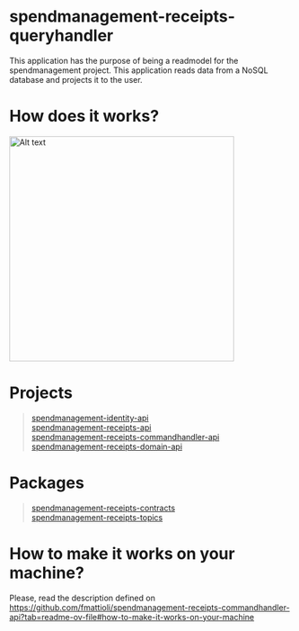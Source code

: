 # spendmanagement-receipts-queryhandler
This application has the purpose of being a readmodel for the spendmanagement project. This application reads data from a NoSQL database and projects it to the user.

# How does it works?
<img src="Diagram-Receipts.QueryHandler.png" alt="Alt text" title="Title" style="width: 400px; height: auto;">

# Projects
> [spendmanagement-identity-api](https://github.com/fmattioli/spendmanagement-identity) <br/>
> [spendmanagement-receipts-api](https://github.com/fmattioli/spendmanagement-receipts-api) <br/>
> [spendmanagement-receipts-commandhandler-api](https://github.com/fmattioli/spendmanagement-receipts-commandhandler-api)  <br/>
> [spendmanagement-receipts-domain-api](https://github.com/fmattioli/spendmanagement-receipts-domain-api)  <br/>

#  Packages
> [spendmanagement-receipts-contracts](https://github.com/fmattioli/spendmanagement-receipts-contracts) <br/>
> [spendmanagement-receipts-topics](https://github.com/fmattioli/spendmanagement-topics) <br/>


# How to make it works on your machine?
Please, read the description defined on https://github.com/fmattioli/spendmanagement-receipts-commandhandler-api?tab=readme-ov-file#how-to-make-it-works-on-your-machine
